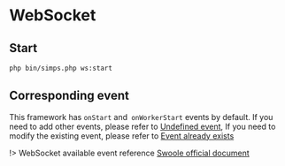 # WebSocket

## Start

```bash
php bin/simps.php ws:start
```

## Corresponding event

This framework has `onStart` and` onWorkerStart` events by default. If you need to add other events, please refer to [Undefined event](/en/listens?id=undefined-event), If you need to modify the existing event, please refer to [Event already exists](/en/listens?id=event-already-exists)

!> WebSocket available event reference [Swoole official document](https://wiki.swoole.com/#/websocket_server?id=%e4%ba%8b%e4%bb%b6)